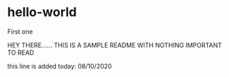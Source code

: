 # hello-world
First one

HEY THERE……
THIS IS A SAMPLE README WITH NOTHING IMPORTANT TO READ


this line is added today: 08/10/2020
